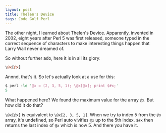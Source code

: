 ```yaml
---
layout: post
title: Thelen's Device
tags: Code Golf Perl
---
```


The other night, I learned about Thelen's Device.  Apparently, invented in 2002, eight years after Perl 5 was first released, someone typed in the correct sequence of characters to make interesting things happen that Larry Wall never dreamed of.

So without further ado, here it is in all its glory:

```perl
\@x[@x]
```
    
Annnd, that's it. So let's actually look at a use for this:

```perl
$ perl -le '@x = (2, 3, 5, 1); \@x[@x]; print $#x;'
5
```
    
What happened here? We found the maximum value for the array `@x`.  But how did it do that?

`\@x[@x]` is equivalent to `\@x[2, 3, 5, 1]`. When we try to index 5 from the `@x` array, it's undefined, so Perl auto vivifies `@x` up to the 5th index. `$#x` then returns the last index of `@x` which is now 5. And there you have it.